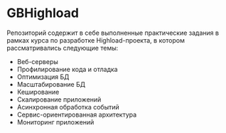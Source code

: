 # GBHighload

Репозиторий содержит в себе выполненные практические задания в рамках курса по разработке Highload-проекта, в котором рассматривались следующие темы:  
- Веб-серверы
- Профилирование кода и отладка
- Оптимизация БД
- Масштабирование БД
- Кеширование
- Скалирование приложений
- Асинхронная обработка событий
- Сервис-ориентированная архитектура
- Мониторинг приложений
